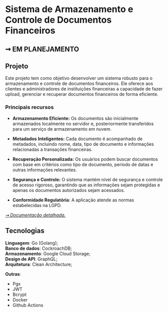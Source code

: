 # Sistema de Armazenamento e Controle de Documentos Financeiros


## ⇝ EM PLANEJAMENTO


## Projeto

Este projeto tem como objetivo desenvolver um sistema robusto para o armazenamento e controle de documentos financeiros. Ele oferece aos clientes e administradores de instituições financeiras a capacidade de fazer upload, gerenciar e recuperar documentos financeiros de forma eficiente.

### Principais recursos

- **Armazenamento Eficiente:** Os documentos são inicialmente armazenados localmente no servidor e, posteriormente transferidos para um serviço de armazenamento em nuvem.

- **Metadados Inteligentes:** Cada documento é acompanhado de metadados, incluindo nome, data, tipo de documento e informações relacionadas a transações financeiras.

- **Recuperação Personalizada:** Os usuários podem buscar documentos com base em critérios como tipo de documento, período de datas e outras informações relevantes.

- **Segurança e Controle:** O sistema mantém nível de segurança e controle de acesso rigoroso, garantindo que as informações sejam protegidas e apenas os documentos autorizados sejam acessados.

-  **Conformidade Regulatória**: A aplicação atende as normas estabelecidas na LGPD.

*<a href="./docs/doc-funcional.md"> ⇝ <u>Documentação detalhada.</u> </a>*


## Tecnologias

**Linguagem**: Go (Golang); <br>
**Banco de dados**: CockroachDB;<br>
**Armazenamento**: Google Cloud Storage;<br>
**Design de API**: GraphQL; <br>
**Arquitetura**: Clean Architecture;<br>

**Outras**:

- Pgx
- JWT
- Bcrypt
- Docker
- Github Actions


